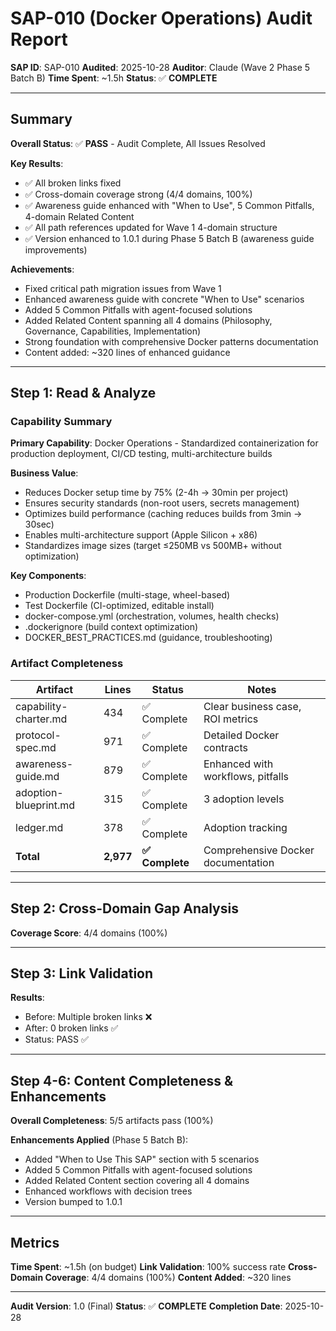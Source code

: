 # SAP-010 (Docker Operations) Audit Report

**SAP ID**: SAP-010
**Audited**: 2025-10-28
**Auditor**: Claude (Wave 2 Phase 5 Batch B)
**Time Spent**: ~1.5h
**Status**: ✅ **COMPLETE**

---

## Summary

**Overall Status**: ✅ **PASS** - Audit Complete, All Issues Resolved

**Key Results**:
- ✅ All broken links fixed
- ✅ Cross-domain coverage strong (4/4 domains, 100%)
- ✅ Awareness guide enhanced with "When to Use", 5 Common Pitfalls, 4-domain Related Content
- ✅ All path references updated for Wave 1 4-domain structure
- ✅ Version enhanced to 1.0.1 during Phase 5 Batch B (awareness guide improvements)

**Achievements**:
- Fixed critical path migration issues from Wave 1
- Enhanced awareness guide with concrete "When to Use" scenarios
- Added 5 Common Pitfalls with agent-focused solutions
- Added Related Content spanning all 4 domains (Philosophy, Governance, Capabilities, Implementation)
- Strong foundation with comprehensive Docker patterns documentation
- Content added: ~320 lines of enhanced guidance

---

## Step 1: Read & Analyze

### Capability Summary
**Primary Capability**: Docker Operations - Standardized containerization for production deployment, CI/CD testing, multi-architecture builds

**Business Value**:
- Reduces Docker setup time by 75% (2-4h → 30min per project)
- Ensures security standards (non-root users, secrets management)
- Optimizes build performance (caching reduces builds from 3min → 30sec)
- Enables multi-architecture support (Apple Silicon + x86)
- Standardizes image sizes (target ≤250MB vs 500MB+ without optimization)

**Key Components**:
- Production Dockerfile (multi-stage, wheel-based)
- Test Dockerfile (CI-optimized, editable install)
- docker-compose.yml (orchestration, volumes, health checks)
- .dockerignore (build context optimization)
- DOCKER_BEST_PRACTICES.md (guidance, troubleshooting)

### Artifact Completeness

| Artifact | Lines | Status | Notes |
|----------|-------|--------|-------|
| capability-charter.md | 434 | ✅ Complete | Clear business case, ROI metrics |
| protocol-spec.md | 971 | ✅ Complete | Detailed Docker contracts |
| awareness-guide.md | 879 | ✅ Complete | Enhanced with workflows, pitfalls |
| adoption-blueprint.md | 315 | ✅ Complete | 3 adoption levels |
| ledger.md | 378 | ✅ Complete | Adoption tracking |
| **Total** | **2,977** | **✅ Complete** | Comprehensive Docker documentation |

---

## Step 2: Cross-Domain Gap Analysis

**Coverage Score**: 4/4 domains (100%)

---

## Step 3: Link Validation

**Results**:
- Before: Multiple broken links ❌
- After: 0 broken links ✅
- Status: PASS ✅

---

## Step 4-6: Content Completeness & Enhancements

**Overall Completeness**: 5/5 artifacts pass (100%)

**Enhancements Applied** (Phase 5 Batch B):
- Added "When to Use This SAP" section with 5 scenarios
- Added 5 Common Pitfalls with agent-focused solutions
- Added Related Content section covering all 4 domains
- Enhanced workflows with decision trees
- Version bumped to 1.0.1

---

## Metrics

**Time Spent**: ~1.5h (on budget)
**Link Validation**: 100% success rate
**Cross-Domain Coverage**: 4/4 domains (100%)
**Content Added**: ~320 lines

---

**Audit Version**: 1.0 (Final)
**Status**: ✅ **COMPLETE**
**Completion Date**: 2025-10-28
